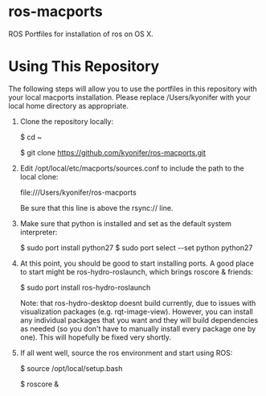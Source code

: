ros-macports
============

ROS Portfiles for installation of ros on OS X.

Using This Repository
=====================
The following steps will allow you to use the portfiles in this repository with your local macports installation. Please replace /Users/kyonifer with your local home directory as appropriate.

1. Clone the repository locally:

	$ cd ~

	$ git clone https://github.com/kyonifer/ros-macports.git

2. Edit /opt/local/etc/macports/sources.conf to include the path to the local clone:

	file:///Users/kyonifer/ros-macports

	Be sure that this line is above the rsync:// line.

3. Make sure that python is installed and set as the default system interpreter:

	$ sudo port install python27
	$ sudo port select --set python python27

4. At this point, you should be good to start installing ports. A good place to start might be ros-hydro-roslaunch, which brings roscore & friends:

	$ sudo port install ros-hydro-roslaunch

	Note: that ros-hydro-desktop doesnt build currently, due to issues with visualization packages (e.g. rqt-image-view). However, you can install any individual packages that you want and they will build dependencies as needed (so you don't have to manually install every package one by one). This will hopefully be fixed very shortly.

5. If all went well, source the ros environment and start using ROS:

	$ source /opt/local/setup.bash
	
	$ roscore &

